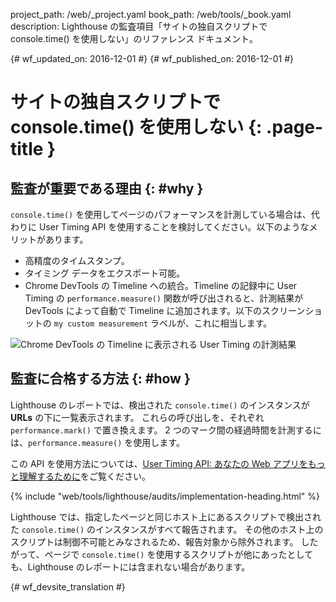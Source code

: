 project_path: /web/_project.yaml
book_path: /web/tools/_book.yaml
description: Lighthouse の監査項目「サイトの独自スクリプトで console.time() を使用しない」のリファレンス ドキュメント。

{# wf_updated_on: 2016-12-01 #}
{# wf_published_on: 2016-12-01 #}

#  サイトの独自スクリプトで console.time() を使用しない {: .page-title }

##  監査が重要である理由 {: #why }

`console.time()` を使用してページのパフォーマンスを計測している場合は、代わりに User Timing API
を使用することを検討してください。以下のようなメリットがあります。

* 高精度のタイムスタンプ。
* タイミング データをエクスポート可能。
* Chrome DevTools の Timeline への統合。Timeline の記録中に User Timing の
`performance.measure()` 関数が呼び出されると、計測結果が DevTools
によって自動で Timeline に追加されます。以下のスクリーンショットの `my custom measurement` ラベルが、これに相当します。


![Chrome DevTools の Timeline に表示される User Timing の計測結果][timeline]

[timeline]: /web/tools/lighthouse/images/user-timing-measurement-in-devtools.png

##  監査に合格する方法 {: #how }

Lighthouse のレポートでは、検出された `console.time()` のインスタンスが **URLs** の下に一覧表示されます。
これらの呼び出しを、それぞれ `performance.mark()` で置き換えます。
2 つのマーク間の経過時間を計測するには、`performance.measure()`
を使用します。

この API を使用方法については、[User Timing API: あなたの Web アプリをもっと理解するために][html5rocks]をご覧ください。


[html5rocks]: https://www.html5rocks.com/en/tutorials/webperformance/usertiming/

{% include "web/tools/lighthouse/audits/implementation-heading.html" %}

Lighthouse では、指定したページと同じホスト上にあるスクリプトで検出された `console.time()` のインスタンスがすべて報告されます。
その他のホスト上のスクリプトは制御不可能とみなされるため、報告対象から除外されます。
したがって、ページで `console.time()` を使用するスクリプトが他にあったとしても、Lighthouse のレポートには含まれない場合があります。



{# wf_devsite_translation #}
